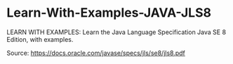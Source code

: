 # Learn-With-Examples-JAVA-JLS8
LEARN WITH EXAMPLES: Learn the Java Language Specification Java SE 8 Edition, with examples.

Source: https://docs.oracle.com/javase/specs/jls/se8/jls8.pdf 
